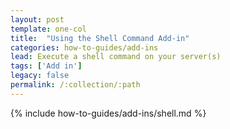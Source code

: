 ```yaml
---
layout: post
template: one-col
title:  "Using the Shell Command Add-in"
categories: how-to-guides/add-ins
lead: Execute a shell command on your server(s)
tags: ['Add in']
legacy: false
permalink: /:collection/:path
---
```



{% include how-to-guides/add-ins/shell.md %}